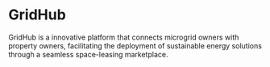 # GridHub
GridHub is a innovative platform that connects microgrid owners with property owners, facilitating the deployment of sustainable energy solutions through a seamless space-leasing marketplace.

